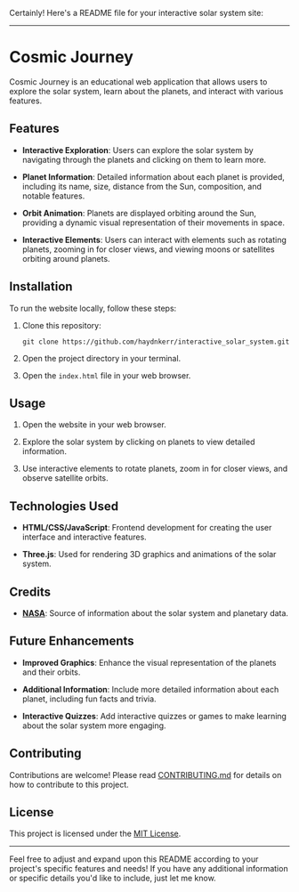Certainly! Here's a README file for your interactive solar system site:

---

# Cosmic Journey

Cosmic Journey is an educational web application that allows users to explore the solar system, learn about the planets, and interact with various features.

## Features

- **Interactive Exploration**: Users can explore the solar system by navigating through the planets and clicking on them to learn more.
  
- **Planet Information**: Detailed information about each planet is provided, including its name, size, distance from the Sun, composition, and notable features.

- **Orbit Animation**: Planets are displayed orbiting around the Sun, providing a dynamic visual representation of their movements in space.

- **Interactive Elements**: Users can interact with elements such as rotating planets, zooming in for closer views, and viewing moons or satellites orbiting around planets.

## Installation

To run the website locally, follow these steps:

1. Clone this repository:
   ```
   git clone https://github.com/haydnkerr/interactive_solar_system.git
   ```

2. Open the project directory in your terminal.

3. Open the `index.html` file in your web browser.

## Usage

1. Open the website in your web browser.

2. Explore the solar system by clicking on planets to view detailed information.

3. Use interactive elements to rotate planets, zoom in for closer views, and observe satellite orbits.

## Technologies Used

- **HTML/CSS/JavaScript**: Frontend development for creating the user interface and interactive features.
  
- **Three.js**: Used for rendering 3D graphics and animations of the solar system.

## Credits

- **[NASA](https://www.nasa.gov/)**: Source of information about the solar system and planetary data.

## Future Enhancements

- **Improved Graphics**: Enhance the visual representation of the planets and their orbits.
  
- **Additional Information**: Include more detailed information about each planet, including fun facts and trivia.

- **Interactive Quizzes**: Add interactive quizzes or games to make learning about the solar system more engaging.

## Contributing

Contributions are welcome! Please read [CONTRIBUTING.md](CONTRIBUTING.md) for details on how to contribute to this project.

## License

This project is licensed under the [MIT License](LICENSE).

---

Feel free to adjust and expand upon this README according to your project's specific features and needs! If you have any additional information or specific details you'd like to include, just let me know.
